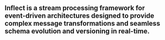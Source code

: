 ## Inflect is a stream processing framework for event-driven architectures designed to provide complex message transformations and seamless schema evolution and versioning in real-time.
